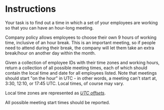 # Instructions

Your task is to find out a time in which a set of your employees are working so that you can have an hour-long meeting.

Company policy allows employees to choose their own 9 hours of working time, inclusive of an hour break.
This is an important meeting, so if people need to attend during their break, the company will let them take an extra break/hour on another day within the month.


Given a collection of employee IDs with their time zones and working hours, return a collection of all possible meeting times, each of which should contain the local time and date for all employees listed.
Note that meetings should start "on the hour" in UTC - in other words, a meeting can't start at, 3:30, 12:10, or 17:45 UTC.
Local times, of course may vary.

Local time zones are represented as _[UTC offsets][UTC offset]_.

All possible meeting start times should be reported.

[UTC offset]: https://en.wikipedia.org/wiki/UTC_offset

